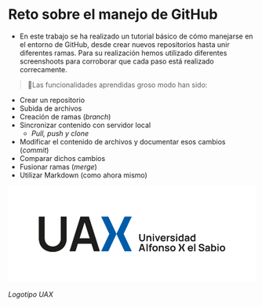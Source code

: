 # Reto sobre el manejo de GitHub

* En este trabajo se ha realizado un tutorial básico de cómo manejarse en el entorno de GitHub, desde crear nuevos repositorios hasta unir diferentes ramas.
Para su realización hemos utilizado diferentes screenshoots para corroborar que cada paso está realizado correcamente. 

> :memo:Las funcionalidades aprendidas groso modo han sido: 
  - Crear un repositorio
  - Subida de archivos
  - Creación de ramas (*branch*)
  - Sincronizar contenido con servidor local
      - *Pull, push y clone*
  - Modificar el contenido de archivos y documentar esos cambios (*commit*)
  - Comparar dichos cambios
  - Fusionar ramas (*merge*)
  - Utilizar Markdown (como ahora mismo)

![Logo Uax](/img/logouax.png)

*Logotipo UAX*
